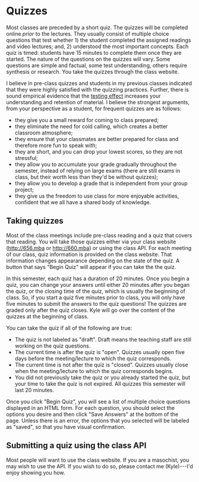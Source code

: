 # Quizzes

Most classes are preceded by a short quiz. The quizzes will be
completed online _prior_ to the lectures. They usually consist of
multiple choice questions that test whether 1) the student completed
the assigned readings and video lectures; and, 2) understood the
most important concepts. Each quiz is timed: students have 15 minutes
to complete them once they are started. The nature of the questions
on the quizzes will vary. Some questions are simple and factual,
some test understanding, others require synthesis or research. You
take the quizzes through the class website.

I believe in pre-class quizzes and students in my previous classes indicated
that they were highly satisfied with the quizzing practices. Further, there is sound
empirical evidence that the [testing effect](https://en.wikipedia.org/wiki/Testing_effect)
increases your understanding and retention of material.
I believe the strongest arguments, from your perspective as a student, for frequent quizzes are as follows:

- they give you a small reward for coming to class prepared;
- they eliminate the need for cold calling, which creates a better classroom atmosphere;
- they ensure that your classmates are better prepared for class and therefore more fun to speak with;
- they are short, and you can drop your lowest scores, so they are not stressful;
- they allow you to accumulate your grade gradually throughout the semester, instead of relying on large exams (there are still exams in class, but their worth less than they'd be without quizzes);
- they allow you to develop a grade that is independent from your group project;
- they give us the freedom to use class for more enjoyable activities, confident that we all have a shared body of knowledge.

## Taking quizzes

Most of the class meetings include pre-class reading and a
quiz that covers that reading. You will take those quizzes
either via your class website (http://656.mba or http://660.mba)
or using the class API. For each meeting of our class,
quiz information is provided on the class website.
That information changes appearance
depending on the state of the quiz. A button that says
"Begin Quiz" will appear if you can take the the quiz.

In this semester, each quiz has a
duration of 20 minutes. Once you begin a quiz, you can change
your answers until either 20 minutes after you began the
quiz, or the closing time of the quiz, which is usually the
beginning of class. So, if you start a quiz five minutes
prior to class, you will only have five minutes to submit
the answers to the quiz questions! The quizzes are graded
only after the quiz closes. Kyle will go over the content
of the quizzes at the beginning of class.

You can take the quiz if all of the following are true:

- The quiz is not labeled as "draft". Draft means the teaching
  staff are still working on the quiz questions.
- The current time is after the quiz is "open". Quizzes usually
  open five days before the meeting/lecture to which the quiz
  corresponds.
- The current time is not after the quiz is "closed". Quizzes
  usually close when the meeting/lecture to which the quiz
  corresponds begins.
- You did not previously take the quiz or you already started
  the quiz, but your time to take the quiz is not expired.
  All quizzes this semester will last 20 minutes.

Once you click "Begin Quiz", you will see a list of multiple
choice questions displayed in an HTML form. For each question,
you should select the options you desire and then click
"Save Answers" at the bottom of the page. Unless there is an
error, the options that you selected will be labeled as "saved",
so that you have visual confirmation.

## Submitting a quiz using the class API

Most people will want to use the class website. If you are a
masochist, you may wish to use the API. If you wish to do so,
please contact me (Kyle)---I'd enjoy showing you how.
